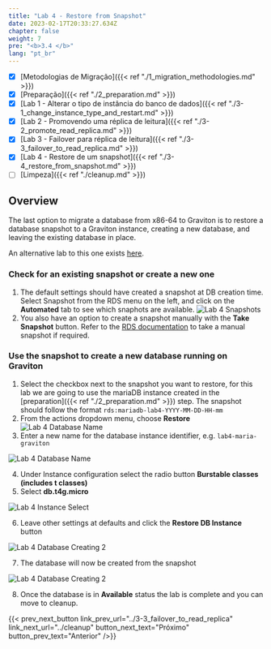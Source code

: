 ```yaml
---
title: "Lab 4 - Restore from Snapshot"
date: 2023-02-17T20:33:27.634Z
chapter: false
weight: 7
pre: "<b>3.4 </b>"
lang: "pt_br"
---
```


- [x] [Metodologias de Migração]({{< ref "./1_migration_methodologies.md" >}})
- [x] [Preparação]({{< ref "./2_preparation.md" >}})
- [x] [Lab 1 - Alterar o tipo de instância do banco de dados]({{< ref "./3-1_change_instance_type_and_restart.md" >}})
- [x] [Lab 2 - Promovendo uma réplica de leitura]({{< ref "./3-2_promote_read_replica.md" >}})
- [x] [Lab 3 - Failover para réplica de leitura]({{< ref "./3-3_failover_to_read_replica.md" >}})
- [x] [Lab 4 - Restore de um snapshot]({{< ref "./3-4_restore_from_snapshot.md" >}})
- [ ] [Limpeza]({{< ref "./cleanup.md" >}})

## Overview

The last option to migrate a database from x86-64 to Graviton is to restore a database snapshot to a Graviton instance, creating a new database, and leaving the existing database in place.

An alternative lab to this one exists [here](https://graviton2-workshop.workshop.aws/en/amazonrds.html).

### Check for an existing snapshot or create a new one

1. The default settings should have created a snapshot at DB creation time. Select Snapshot from the RDS menu on the left, and click on the **Automated** tab to see which snaphots are available.
![Lab 4 Snapshots](/Sustainability/100_migrate_rds_to_graviton/lab-4/lab4-snapshots.png)
2. You also have an option to create a snapshot manually with the **Take Snapshot** button. Refer to the [RDS documentation](https://docs.aws.amazon.com/AmazonRDS/latest/UserGuide/USER_CreateSnapshot.html) to take a manual snapshot if required.

### Use the snapshot to create a new database running on Graviton

1. Select the checkbox next to the snapshot you want to restore, for this lab we are going to use the mariaDB instance created in the [preparation]({{< ref "./2_preparation.md" >}}) step. The snapshot should follow the format `rds:mariadb-lab4-YYYY-MM-DD-HH-mm`
2. From the actions dropdown menu, choose **Restore**
![Lab 4 Database Name](/Sustainability/100_migrate_rds_to_graviton/lab-4/lab4-locate-snapshot.png)
3. Enter a new name for the database instance identifier, e.g. `lab4-maria-graviton`

![Lab 4 Database Name](/Sustainability/100_migrate_rds_to_graviton/lab-4/lab4-db-name.png)

4. Under Instance configuration select the radio button **Burstable classes (includes t classes)**
5. Select **db.t4g.micro**

![Lab 4 Instance Select](/Sustainability/100_migrate_rds_to_graviton/lab-4/lab4-instance-select.png)

6. Leave other settings at defaults and click the **Restore DB Instance** button

![Lab 4 Database Creating 2](/Sustainability/100_migrate_rds_to_graviton/lab-4/lab4-restore-db-instance.png)

7. The database will now be created from the snapshot

![Lab 4 Database Creating 2](/Sustainability/100_migrate_rds_to_graviton/lab-4/lab4-db-creating.png)

8. Once the database is in **Available** status the lab is complete and you can move to cleanup.

{{< prev_next_button link_prev_url="../3-3_failover_to_read_replica" link_next_url="../cleanup" button_next_text="Próximo" button_prev_text="Anterior" />}}
